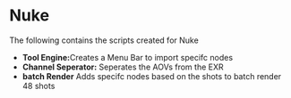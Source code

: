 <h1>Nuke</h1>
The following contains the scripts created for Nuke 
<ul>
  <li><b>Tool Engine:</b>Creates a Menu Bar to import specifc nodes</li>
  <li><b>Channel Seperator:</b> Seperates the AOVs from the EXR</li>
  <li><b>batch Render</b> Adds specifc nodes based on the shots to batch render 48 shots
